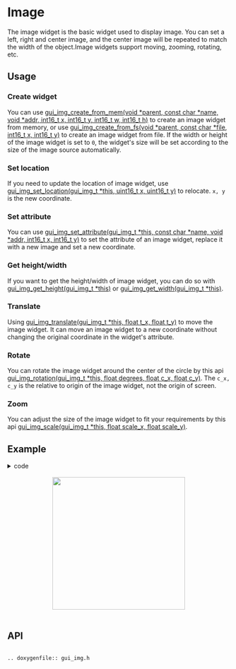 # Image

The image widget is the basic widget used to display image. You can set a left, right and center image, and the center image will be repeated to match the width of the object.Image widgets support moving, zooming, rotating, etc.

## Usage

### Create widget

You can use [gui_img_create_from_mem(void *parent,  const char *name, void *addr, int16_t x, int16_t y, int16_t w, int16_t h)](#api) to create an image widget from memory, or use [gui_img_create_from_fs(void *parent, const char *file, int16_t x, int16_t y)](#api) to create an image widget from file. If the width or height of the image widget is set to `0`, the widget's size will be set according to the size of the image source automatically.

### Set location

If you need to update the location of image widget, use [gui_img_set_location(gui_img_t *this, uint16_t x, uint16_t y)](#api) to relocate.
`x, y` is the new coordinate.

### Set attribute

You can use [gui_img_set_attribute(gui_img_t *this, const char *name, void *addr, int16_t x, int16_t y)](#api) to set the attribute of an image widget, replace it with a new image and set a new coordinate.

### Get height/width

If you want to get the height/width of image widget, you can do so with [gui_img_get_height(gui_img_t *this)](#api) or [gui_img_get_width(gui_img_t *this)](#api).

### Translate

Using [gui_img_translate(gui_img_t *this, float t_x, float t_y)](#api) to move the image widget.
It can move an image widget to a new coordinate without changing the original coordinate in the widget's attribute.

### Rotate

You can rotate the image widget around the center of the circle by this api [gui_img_rotation(gui_img_t *this, float degrees, float c_x, float c_y)](#api).
The `c_x, c_y` is the relative to origin of the image widget, not the origin of screen.

### Zoom

You can adjust the size of the image widget to fit your requirements by this api [gui_img_scale(gui_img_t *this, float scale_x, float scale_y)](#api).

## Example

<details> <summary>code</summary>

```c
#include "root_image_hongkong/ui_resource.h"
#include "gui_img.h"
#include "gui_text.h"
#include "draw_font.h"

char *tb1_text = "gui_img_create_from_mem";

void page_tb1(void *parent)
{
    static char array1[50];
    static char array2[50];

    gui_set_font_mem_resourse(24, TEST_FONT24_DOT_BIN, TEST_FONT24_TABLE_BIN);

    gui_img_t *img_test = gui_img_create_from_mem(parent, "test", SET_ON_BIN, 0, 0, 0, 0);

    gui_text_t *text1 = gui_text_create(parent, "text1", 10, 100, 300, 30);
    gui_text_set(text1, tb1_text, GUI_FONT_SRC_BMP, 0xffffffff, strlen(tb1_text), 24);
    gui_text_mode_set(text1, LEFT);

    gui_text_t *text2 = gui_text_create(parent, "text2", 10, 130, 330, 30);
    gui_text_set(text2, tb1_text, GUI_FONT_SRC_BMP, 0xffffffff, strlen(tb1_text), 24);
    gui_text_mode_set(text2, LEFT);
    sprintf(array1, "gui_img_get_height %d", gui_img_get_height(img_test));
    text2->utf_8 = array1;
    text2->len = strlen(array1);

    gui_text_t *text3 = gui_text_create(parent, "text3", 10, 160, 330, 30);
    gui_text_set(text3, tb1_text, GUI_FONT_SRC_BMP, 0xffffffff, strlen(tb1_text), 24);
    gui_text_mode_set(text3, LEFT);
    sprintf(array2, "gui_img_get_width %d", gui_img_get_width(img_test));
    text3->utf_8 = array2;
    text3->len = strlen(array2);
}

void page_tb2(void *parent)
{
    gui_set_font_mem_resourse(24, TEST_FONT24_DOT_BIN, TEST_FONT24_TABLE_BIN);

    gui_img_t *img_test = gui_img_create_from_mem(parent, "test", SET_ON_BIN, 0, 0, 0, 0);
    gui_img_set_location(img_test, 50, 50);

    gui_text_t *text2 = gui_text_create(parent, "text2", 10, 100, 330, 24);
    gui_text_set(text2, "gui_img_set_location", GUI_FONT_SRC_BMP, 0xffffffff, 20, 24);
    gui_text_mode_set(text2, LEFT);
}

void page_tb3(void *parent)
{
    gui_img_t *img_test = gui_img_create_from_mem(parent, "test", SET_ON_BIN, 0, 0, 0, 0);
    gui_img_set_attribute(img_test, "test", SET_OFF_BIN, 20, 20);

    gui_text_t *text3 = gui_text_create(parent, "text3", 10, 100, 330, 24);
    gui_text_set(text3, "gui_img_set_attribute", GUI_FONT_SRC_BMP, 0xffffffff, 21, 24);
    gui_text_mode_set(text3, LEFT);

}

void page_tb4(void *parent)
{
    gui_set_font_mem_resourse(24, TEST_FONT24_DOT_BIN, TEST_FONT24_TABLE_BIN);

    gui_img_t *img_test = gui_img_create_from_mem(parent, "test", SET_ON_BIN, 0, 0, 0, 0);
    gui_img_scale(img_test, 0.5, 0.5);

    gui_text_t *text4 = gui_text_create(parent, "text4", 10, 100, 330, 24);
    gui_text_set(text4, "gui_img_scale", GUI_FONT_SRC_BMP, 0xffffffff, 13, 24);
    gui_text_mode_set(text4, LEFT);
}

void page_tb5(void *parent)
{
    gui_set_font_mem_resourse(24, TEST_FONT24_DOT_BIN, TEST_FONT24_TABLE_BIN);

    gui_img_t *img_test = gui_img_create_from_mem(parent, "test", SET_ON_BIN, 0, 0, 0, 0);
    gui_img_translate(img_test, 100, 100);

    gui_text_t *text5 = gui_text_create(parent, "text5", 10, 100, 330, 24);
    gui_text_set(text5, "gui_img_translate", GUI_FONT_SRC_BMP, 0xffffffff, 17, 24);
    gui_text_mode_set(text5, LEFT);
}

void page_tb6(void *parent)
{
    gui_set_font_mem_resourse(24, TEST_FONT24_DOT_BIN, TEST_FONT24_TABLE_BIN);

    gui_img_t *img_test = gui_img_create_from_mem(parent, "test", SET_ON_BIN, 0, 0, 0, 0);
    gui_img_rotation(img_test, 10, 0, 0);

    gui_text_t *text6 = gui_text_create(parent, "text6", 10, 100, 330, 24);
    gui_text_set(text6, "gui_img_rotation", GUI_FONT_SRC_BMP, 0xffffffff, 16, 24);
    gui_text_mode_set(text6, LEFT);
}
```

</details>

<br>

<center><img width= "300" src="https://foruda.gitee.com/images/1700028291499940369/2d8b2d83_13671147.gif" /></center>
<br>

<span id="api">

## API

</span>

```eval_rst

.. doxygenfile:: gui_img.h

```

